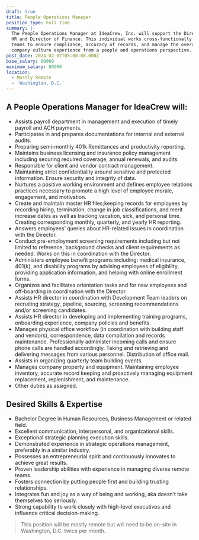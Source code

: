 ```yaml
---
draft: true
title: People Operations Manager
position_type: Full Time
summary: |-
  The People Operations Manager at IdeaCrew, Inc. will support the Director of 
  HR and Director of Finance. This individual works cross-functionally with 
  teams to ensure compliance, accuracy of records, and manage the overall 
  company culture experience from a people and operations perspective.
post_date: 2024-02-07T05:00:00.000Z
base_salary: 60000
maximum_salary: 80000
location:
  - Mostly Remote
  - 'Washington, D.C.'
---
```


## A People Operations Manager for IdeaCrew will:

* Assists payroll department in management and execution of timely
  payroll and ACH payments.
* Participates in and prepares documentations for internal and external
  audits.
* Preparing semi-monthly 401k Remittances and productivity reporting.
* Maintains business licensing and  insurance policy management
  including securing required coverage, annual renewals, and audits.
* Responsible for client and vendor contract management.
* Maintaining strict confidentiality around sensitive and protected
  information. Ensure security and integrity of data.
* Nurtures a positive working environment and defines employee
  relations practices necessary to promote a high level of employee
  morale, engagement, and motivation.
* Create and maintain master HR files;keeping records for employees by
  recording hiring, termination, change in job classifications, and merit
  increase dates as well as tracking vacation, sick, and personal time.
  Creating corresponding monthly, quarterly, and yearly HR reporting.
* Answers employees’ queries about HR-related issues in coordination
  with the Director.
* Conduct pre-employment screening requirements including but not
  limited to reference, background checks and client requirements as
  needed. Works on this in coordination with the Director.
* Administers employee benefit programs including: medical insurance,
  401(k), and disability programs by advising employees of eligibility,
  providing application information, and helping with online enrollment
  forms.
* Organizes and facilitates orientation tasks and for new employees and
  off-boarding in coordination with the Director.
* Assists HR director in coordination with Development Team leaders on
  recruiting strategy, pipeline, sourcing, screening recommendations
  and/or screening candidates.
* Assists HR director in developing and implementing training programs,
  onboarding experience, company policies and benefits.
* Manages physical office workflow (in coordination with building staff
  and vendors), correspondence, data compilation and records
  maintenance. Professionally administer incoming calls and ensure
  phone calls are handled accordingly. Taking and retrieving and
  delivering messages from various personnel. Distribution of office mail.
* Assists in organizing quarterly team building events.
* Manages company property and equipment. Maintaining employee
  inventory, accurate record keeping and proactively managing
  equipment replacement, replenishment, and maintenance.
* Other duties as assigned.

## Desired Skills & Expertise

* Bachelor Degree in Human Resources, Business Management or
  related field.
* Excellent communication, interpersonal, and organizational skills.
* Exceptional strategic planning execution skills.
* Demonstrated experience in strategic operations management,
  preferably in a similar industry.
* Possesses an entrepreneurial spirit and continuously innovates to
  achieve great results.
* Proven leadership abilities with experience in managing diverse
  remote teams.
* Fosters connection by putting people first and building trusting
  relationships.
* Integrates fun and joy as a way of being and working, aka doesn’t take
  themselves too seriously.
* Strong capability to work closely with high-level executives and
  influence critical decision-making.

> This position will be mostly remote but will need to be on-site in Washington, D.C. twice per month.
